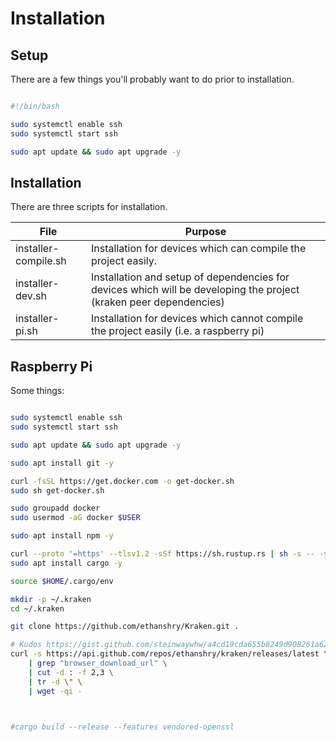 # Installation

## Setup

There are a few things you'll probably want to do prior to installation.

```bash

#!/bin/bash

sudo systemctl enable ssh
sudo systemctl start ssh

sudo apt update && sudo apt upgrade -y

```

## Installation

There are three scripts for installation.

| File                 | Purpose                                                                                                            |
| -------------------- | ------------------------------------------------------------------------------------------------------------------ |
| installer-compile.sh | Installation for devices which can compile the project easily.                                                     |
| installer-dev.sh     | Installation and setup of dependencies for devices which will be developing the project (kraken peer dependencies) |
| installer-pi.sh      | Installation for devices which cannot compile the project easily (i.e. a raspberry pi)                             |

## Raspberry Pi

Some things:

```bash

sudo systemctl enable ssh
sudo systemctl start ssh

sudo apt update && sudo apt upgrade -y

sudo apt install git -y

curl -fsSL https://get.docker.com -o get-docker.sh
sudo sh get-docker.sh

sudo groupadd docker
sudo usermod -aG docker $USER

sudo apt install npm -y

curl --proto '=https' --tlsv1.2 -sSf https://sh.rustup.rs | sh -s -- -y
sudo apt install cargo -y

source $HOME/.cargo/env

mkdir -p ~/.kraken
cd ~/.kraken

git clone https://github.com/ethanshry/Kraken.git .

# Kudos https://gist.github.com/steinwaywhw/a4cd19cda655b8249d908261a62687f8
curl -s https://api.github.com/repos/ethanshry/kraken/releases/latest \
    | grep "browser_download_url" \
    | cut -d : -f 2,3 \
    | tr -d \" \
    | wget -qi -



#cargo build --release --features vendored-openssl
```
